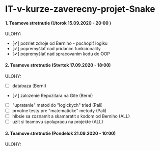# IT-v-kurze-zaverecny-projet-Snake
#### 1. Teamove stretnutie (Utorok 15.09.2020 - 20:00 )
ULOHY:
- [✔] pozriet zdroje od Berniho - pochopiť logiku
- [✔] popremyšlať nad pridanim funkcionality
- [✔] popremyšlať nad spracovanim kodu do OOP

#### 2. Teamove stretnutie (Stvrtok 17.09.2020 - 18:00)
ULOHY:
- [ ] databaza (Berni)
- [✔] zalozenie Repozitara na Gite (Berni)
- [ ] "upratanie" metod do "logickych" tried (Pali)
- [ ] prvotne testy pre "matematicke" metody (Pali)
- [ ] hlbsie sa zoznamit a skamaratit s kodom od Berniho (ALL)
- [ ] uzit si teamovu spolupracu na projekte (ALL)   

#### 3. Teamove stretnutie (Pondelok 21.09.2020 - 10:00)
ULOHY:
